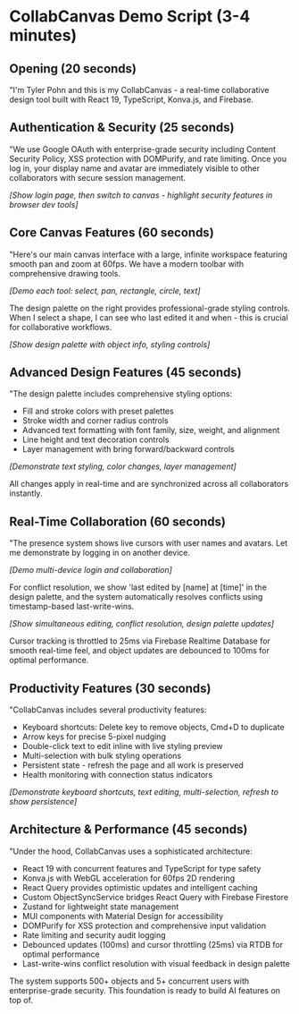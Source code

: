 # CollabCanvas Demo Script (3-4 minutes)

## Opening (20 seconds)

"I'm Tyler Pohn and this is my CollabCanvas - a real-time collaborative design tool built with React 19, TypeScript, Konva.js, and Firebase.

## Authentication & Security (25 seconds)

"We use Google OAuth with enterprise-grade security including Content Security Policy, XSS protection with DOMPurify, and rate limiting. Once you log in, your display name and avatar are immediately visible to other collaborators with secure session management.

_[Show login page, then switch to canvas - highlight security features in browser dev tools]_

## Core Canvas Features (60 seconds)

"Here's our main canvas interface with a large, infinite workspace featuring smooth pan and zoom at 60fps. We have a modern toolbar with comprehensive drawing tools.

_[Demo each tool: select, pan, rectangle, circle, text]_

The design palette on the right provides professional-grade styling controls. When I select a shape, I can see who last edited it and when - this is crucial for collaborative workflows.

_[Show design palette with object info, styling controls]_

## Advanced Design Features (45 seconds)

"The design palette includes comprehensive styling options:

- Fill and stroke colors with preset palettes
- Stroke width and corner radius controls
- Advanced text formatting with font family, size, weight, and alignment
- Line height and text decoration controls
- Layer management with bring forward/backward controls

_[Demonstrate text styling, color changes, layer management]_

All changes apply in real-time and are synchronized across all collaborators instantly.

## Real-Time Collaboration (60 seconds)

"The presence system shows live cursors with user names and avatars. Let me demonstrate by logging in on another device.

_[Demo multi-device login and collaboration]_

For conflict resolution, we show 'last edited by [name] at [time]' in the design palette, and the system automatically resolves conflicts using timestamp-based last-write-wins.

_[Show simultaneous editing, conflict resolution, design palette updates]_

Cursor tracking is throttled to 25ms via Firebase Realtime Database for smooth real-time feel, and object updates are debounced to 100ms for optimal performance.

## Productivity Features (30 seconds)

"CollabCanvas includes several productivity features:

- Keyboard shortcuts: Delete key to remove objects, Cmd+D to duplicate
- Arrow keys for precise 5-pixel nudging
- Double-click text to edit inline with live styling preview
- Multi-selection with bulk styling operations
- Persistent state - refresh the page and all work is preserved
- Health monitoring with connection status indicators

_[Demonstrate keyboard shortcuts, text editing, multi-selection, refresh to show persistence]_

## Architecture & Performance (45 seconds)

"Under the hood, CollabCanvas uses a sophisticated architecture:

- React 19 with concurrent features and TypeScript for type safety
- Konva.js with WebGL acceleration for 60fps 2D rendering
- React Query provides optimistic updates and intelligent caching
- Custom ObjectSyncService bridges React Query with Firebase Firestore
- Zustand for lightweight state management
- MUI components with Material Design for accessibility
- DOMPurify for XSS protection and comprehensive input validation
- Rate limiting and security audit logging
- Debounced updates (100ms) and cursor throttling (25ms) via RTDB for optimal performance
- Last-write-wins conflict resolution with visual feedback in design palette

The system supports 500+ objects and 5+ concurrent users with enterprise-grade security. This foundation is ready to build AI features on top of.
